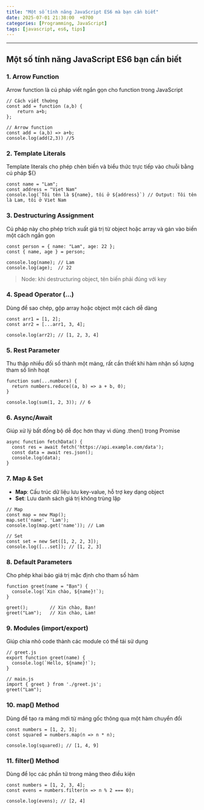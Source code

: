 ```yaml
---
title: "Một số tính năng JavaScript ES6 mà bạn cần biết"
date: 2025-07-01 21:38:00  +0700
categories: [Programming, JavaScript]
tags: [javascript, es6, tips]
---
```


---

## Một số tính năng JavaScript ES6 bạn cần biết

### 1. Arrow Function

Arrow function là cú pháp viết ngắn gọn cho function trong JavaScript

```
// Cách viết thường
const add = function (a,b) {
    return a+b;
};

// Arrow function
const add = (a,b) => a+b;
console.log(add(2,3)) //5
```

### 2. Template Literals

Template literals cho phép chèn biến và biểu thức trực tiếp vào chuỗi bằng cú pháp ${}

```
const name = "Lam";
const address = "Viet Nam"
console.log(`Tôi tên là ${name}, tôi ở ${address}`) // Output: Tôi tên là Lam, tôi ở Viet Nam
```

### 3. Destructuring Assignment

Cú pháp này cho phép trích xuất giá trị từ object hoặc array và gán vào biến một cách ngắn gọn

```
const person = { name: "Lam", age: 22 };
const { name, age } = person;

console.log(name); // Lam
console.log(age);  // 22
```

> Node: khi destructuring object, tên biến phải đúng với key

### 4. Spead Operator (...)

Dùng để sao chép, gộp array hoặc object một cách dễ dàng

```
const arr1 = [1, 2];
const arr2 = [...arr1, 3, 4];

console.log(arr2); // [1, 2, 3, 4]
```

### 5. Rest Parameter

Thu thập nhiều đối số thành một mảng, rất cần thiết khi hàm nhận số lượng tham số linh hoạt

```
function sum(...numbers) {
  return numbers.reduce((a, b) => a + b, 0);
}

console.log(sum(1, 2, 3)); // 6
```

### 6. Async/Await

Giúp xử lý bất đồng bộ dễ đọc hơn thay vì dùng .then() trong Promise

```
async function fetchData() {
  const res = await fetch('https://api.example.com/data');
  const data = await res.json();
  console.log(data);
}
```

### 7. Map & Set

- **Map**: Cấu trúc dữ liệu lưu key-value, hỗ trợ key dạng object
- **Set**: Lưu danh sách giá trị không trùng lặp

```
// Map
const map = new Map();
map.set('name', 'Lam');
console.log(map.get('name')); // Lam

// Set
const set = new Set([1, 2, 2, 3]);
console.log([...set]); // [1, 2, 3]
```

### 8. Default Parameters

Cho phép khai báo giá trị mặc định cho tham số hàm

```
function greet(name = "Bạn") {
  console.log(`Xin chào, ${name}!`);
}

greet();        // Xin chào, Bạn!
greet("Lam");   // Xin chào, Lam!
```

### 9. Modules (import/export)

Giúp chia nhỏ code thành các module có thể tái sử dụng

```
// greet.js
export function greet(name) {
  console.log(`Hello, ${name}!`);
}

// main.js
import { greet } from './greet.js';
greet("Lam");
```

### 10. map() Method

Dùng để tạo ra mảng mới từ mảng gốc thông qua một hàm chuyển đổi

```
const numbers = [1, 2, 3];
const squared = numbers.map(n => n * n);

console.log(squared); // [1, 4, 9]
```

### 11. filter() Method

Dùng để lọc các phần tử trong mảng theo điều kiện

```
const numbers = [1, 2, 3, 4];
const evens = numbers.filter(n => n % 2 === 0);

console.log(evens); // [2, 4]
```
